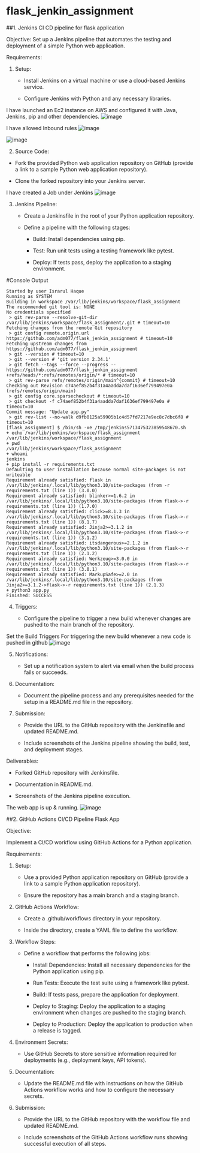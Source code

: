 # flask_jenkin_assignment

##1. Jenkins CI CD pipeline for flask application

Objective:
Set up a Jenkins pipeline that automates the testing and deployment of a simple Python web application.


Requirements:


1. Setup:

   - Install Jenkins on a virtual machine or use a cloud-based Jenkins service.

   - Configure Jenkins with Python and any necessary libraries.

I have launched an Ec2 instance on AWS and configured it with Java, Jenkins, pip and other dependencies.
![image](https://github.com/adm077/flask_jenkin_assignment/assets/139608052/8dc7c58d-c935-47b3-98ad-ce0242c41daf)

I have allowed Inbound rules
![image](https://github.com/adm077/flask_jenkin_assignment/assets/139608052/b60a9f2d-947b-4f9a-88bf-f5a7c3a89f26)

![image](https://github.com/adm077/flask_jenkin_assignment/assets/139608052/938192d7-d6bc-4639-9d9d-d25c30326768)


2. Source Code:

  - Fork the provided Python web application repository on GitHub (provide a link to a sample Python web application repository).

  - Clone the forked repository into your Jenkins server.

I have created a Job under Jenkins
![image](https://github.com/adm077/flask_jenkin_assignment/assets/139608052/9f2a01a3-4691-4347-ad94-c67bfff9f4d6)

3. Jenkins Pipeline:

   - Create a Jenkinsfile in the root of your Python application repository.

   - Define a pipeline with the following stages:

     - Build: Install dependencies using pip.

     - Test: Run unit tests using a testing framework like pytest.

     - Deploy: If tests pass, deploy the application to a staging environment.

#Console Output
```
Started by user Israrul Haque
Running as SYSTEM
Building in workspace /var/lib/jenkins/workspace/flask_assignment
The recommended git tool is: NONE
No credentials specified
 > git rev-parse --resolve-git-dir /var/lib/jenkins/workspace/flask_assignment/.git # timeout=10
Fetching changes from the remote Git repository
 > git config remote.origin.url https://github.com/adm077/flask_jenkin_assignment # timeout=10
Fetching upstream changes from https://github.com/adm077/flask_jenkin_assignment
 > git --version # timeout=10
 > git --version # 'git version 2.34.1'
 > git fetch --tags --force --progress -- https://github.com/adm077/flask_jenkin_assignment +refs/heads/*:refs/remotes/origin/* # timeout=10
 > git rev-parse refs/remotes/origin/main^{commit} # timeout=10
Checking out Revision c74aef852b4f31a4aadda7daf1636ef799497e0a (refs/remotes/origin/main)
 > git config core.sparsecheckout # timeout=10
 > git checkout -f c74aef852b4f31a4aadda7daf1636ef799497e0a # timeout=10
Commit message: "Update app.py"
 > git rev-list --no-walk d9fb0125a59905b1c4d57fd7217e9ec8c7dbc6f8 # timeout=10
[flask_assignment] $ /bin/sh -xe /tmp/jenkins5713475323859548670.sh
+ echo /var/lib/jenkins/workspace/flask_assignment
/var/lib/jenkins/workspace/flask_assignment
+ pwd
/var/lib/jenkins/workspace/flask_assignment
+ whoami
jenkins
+ pip install -r requirements.txt
Defaulting to user installation because normal site-packages is not writeable
Requirement already satisfied: flask in /var/lib/jenkins/.local/lib/python3.10/site-packages (from -r requirements.txt (line 1)) (3.0.0)
Requirement already satisfied: blinker>=1.6.2 in /var/lib/jenkins/.local/lib/python3.10/site-packages (from flask->-r requirements.txt (line 1)) (1.7.0)
Requirement already satisfied: click>=8.1.3 in /var/lib/jenkins/.local/lib/python3.10/site-packages (from flask->-r requirements.txt (line 1)) (8.1.7)
Requirement already satisfied: Jinja2>=3.1.2 in /var/lib/jenkins/.local/lib/python3.10/site-packages (from flask->-r requirements.txt (line 1)) (3.1.2)
Requirement already satisfied: itsdangerous>=2.1.2 in /var/lib/jenkins/.local/lib/python3.10/site-packages (from flask->-r requirements.txt (line 1)) (2.1.2)
Requirement already satisfied: Werkzeug>=3.0.0 in /var/lib/jenkins/.local/lib/python3.10/site-packages (from flask->-r requirements.txt (line 1)) (3.0.1)
Requirement already satisfied: MarkupSafe>=2.0 in /var/lib/jenkins/.local/lib/python3.10/site-packages (from Jinja2>=3.1.2->flask->-r requirements.txt (line 1)) (2.1.3)
+ python3 app.py
Finished: SUCCESS
```
4. Triggers:

   - Configure the pipeline to trigger a new build whenever changes are pushed to the main branch of the repository.

Set the Build Triggers For triggering the new build whenever a new code is pushed in github
![image](https://github.com/adm077/flask_jenkin_assignment/assets/139608052/ed7b7ae4-f9f3-49d5-b1bf-c8c6e9ecd01d)


5. Notifications:

   - Set up a notification system to alert via email when the build process fails or succeeds.


6. Documentation:

   - Document the pipeline process and any prerequisites needed for the setup in a README.md file in the repository.


7. Submission:

   - Provide the URL to the GitHub repository with the Jenkinsfile and updated README.md.

   - Include screenshots of the Jenkins pipeline showing the build, test, and deployment stages.


Deliverables:

- Forked GitHub repository with Jenkinsfile.

- Documentation in README.md.

- Screenshots of the Jenkins pipeline execution.

The web app is up & running.
![image](https://github.com/adm077/flask_jenkin_assignment/assets/139608052/faea6507-f80f-4bdd-aa8d-489ebc1811e6)




##2. GitHub Actions CI/CD Pipeline Flask App

Objective:

Implement a CI/CD workflow using GitHub Actions for a Python application.


Requirements:


1. Setup:

   - Use a provided Python application repository on GitHub (provide a link to a sample Python application repository).

   - Ensure the repository has a main branch and a staging branch.


2. GitHub Actions Workflow:

   - Create a .github/workflows directory in your repository.

   - Inside the directory, create a YAML file to define the workflow.


3. Workflow Steps:

   - Define a workflow that performs the following jobs:

     - Install Dependencies: Install all necessary dependencies for the Python application using pip.

     - Run Tests: Execute the test suite using a framework like pytest.

     - Build: If tests pass, prepare the application for deployment.

     - Deploy to Staging: Deploy the application to a staging environment when changes are pushed to the staging branch.

     - Deploy to Production: Deploy the application to production when a release is tagged.


4. Environment Secrets:

   - Use GitHub Secrets to store sensitive information required for deployments (e.g., deployment keys, API tokens).


5. Documentation:

   - Update the README.md file with instructions on how the GitHub Actions workflow works and how to configure the necessary secrets.


6. Submission:

   - Provide the URL to the GitHub repository with the workflow file and updated README.md.

   - Include screenshots of the GitHub Actions workflow runs showing successful execution of all steps.

